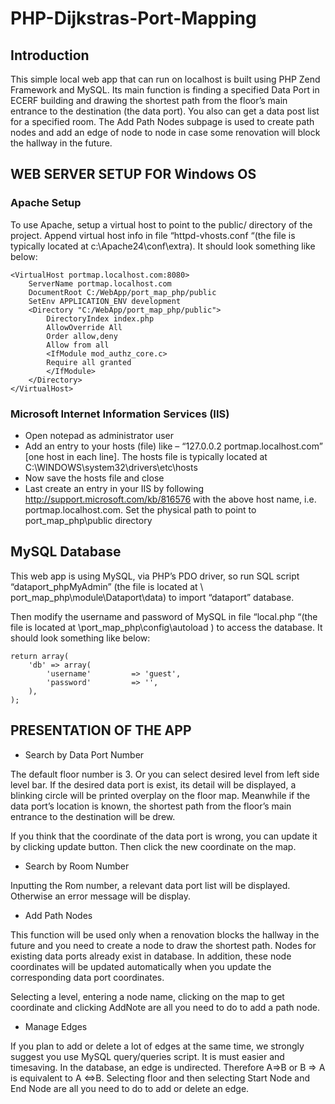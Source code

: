 # PHP-Dijkstras-Port-Mapping
Introduction
------------
This simple local web app that can run on localhost is built using PHP Zend Framework and MySQL. Its main function is finding a specified Data Port in ECERF building and drawing the shortest path from the floor’s main entrance to the destination (the data port). You also can get a data post list for a specified room. The Add Path Nodes subpage is used to create path nodes and add an edge of node to node in case some renovation will block the hallway in the future.  

WEB SERVER SETUP FOR Windows OS
------------
### Apache Setup

To use Apache, setup a virtual host to point to the public/ directory of the project. Append virtual host info in file “httpd-vhosts.conf “(the file is typically located at c:\Apache24\conf\extra). It should look something like below:
```
<VirtualHost portmap.localhost.com:8080>
    ServerName portmap.localhost.com
    DocumentRoot C:/WebApp/port_map_php/public
    SetEnv APPLICATION_ENV development
    <Directory "C:/WebApp/port_map_php/public">
        DirectoryIndex index.php
        AllowOverride All
        Order allow,deny
        Allow from all
        <IfModule mod_authz_core.c>
        Require all granted
        </IfModule>
    </Directory>
</VirtualHost>
```
### Microsoft Internet Information Services (IIS)
- Open notepad as administrator user
- Add an entry to your hosts (file) like – “127.0.0.2 portmap.localhost.com” [one host in each line]. The hosts file is typically located at C:\WINDOWS\system32\drivers\etc\hosts
- Now save the hosts file and close
- Last create an entry in your IIS by following http://support.microsoft.com/kb/816576 with the above host name, i.e. portmap.localhost.com. Set the physical path to point to port_map_php\public directory

MySQL Database
------------
This web app is using MySQL, via PHP’s PDO driver, so run SQL script “dataport_phpMyAdmin” (the file is located at \ port_map_php\module\Dataport\data) to import “dataport” database. 

Then modify the username and password of MySQL in file “local.php “(the file is located at \port_map_php\config\autoload  ) to access the database. It should look something like below:
```
return array(
	'db' => array(
		'username'         => 'guest',
		'password'         => '',		
	),
);
```
PRESENTATION OF THE APP
------------
- Search by Data Port Number

The default floor number is 3. Or you can select desired level from left side level bar. 
If the desired data port is exist, its detail will be displayed, a blinking circle will be printed overplay on the floor map. Meanwhile if the data port’s location is known, the shortest path from the floor’s main entrance to the destination will be drew. 

If you think that the coordinate of the data port is wrong, you can update it by clicking update  button. Then click the new coordinate on the map. 

- Search by Room Number

Inputting the Rom number, a relevant data port list will be displayed. Otherwise an error message will be display. 

- Add Path Nodes
 
This function will be used only when a renovation blocks the hallway in the future and you need to create a node to draw the shortest path. Nodes for existing data ports already exist in database. In addition, these node coordinates will be updated automatically when you update the corresponding data port coordinates. 

Selecting a level, entering a node name, clicking on the map to get coordinate and clicking AddNote are all you need to do to add a path node. 

- Manage Edges
 
If you plan to add or delete a lot of edges at the same time, we strongly suggest you use MySQL query/queries script. It is must easier and timesaving. In the database, an edge is undirected. Therefore A=>B or B => A is equivalent to A <=>B. 
Selecting floor and then selecting Start Node and End Node are all you need to do to add or delete an edge. 

